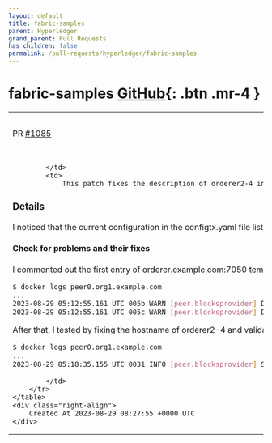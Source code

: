 ```yaml
---
layout: default
title: fabric-samples
parent: Hyperledger
grand_parent: Pull Requests
has_children: false
permalink: /pull-requests/hyperledger/fabric-samples
---
```


# fabric-samples <span class="fs-3 right-align">[GitHub](https://github.com/hyperledger/fabric-samples){: .btn .mr-4 }</span>


<div>
    <table>
        <tr>
            <td>
                PR <a href="https://github.com/hyperledger/fabric-samples/pull/1085" class=".btn">#1085</a>
            </td>
            <td>
                <b>
                    Fix OrdererEndpoints in test-network's bft sample
                </b>
            </td>
        </tr>
        <tr>
            <td>
                
            </td>
            <td>
                This patch fixes the description of orderer2-4 in OrdererEndpoints in test-network's bft-config/configtx.yaml.

### Details
I noticed that the current configuration in the configtx.yaml file lists all endpoints under "orderer.example.com" with different port numbers. I wonder if the orderer names should be distinct, such as 'orderer2.example.com', 'orderer3.example.com', and 'orderer4.example.com', each with their respective port numbers.

#### Check for problems and their fixes 

I commented out the first entry of orderer.example.com:7050 temporarily to see if peers have trouble pulling blocks from the other endpoints as shown in the following log.

```bash
$ docker logs peer0.org1.example.com
...
2023-08-29 05:12:55.161 UTC 005b WARN [peer.blocksprovider] DeliverBlocks -> Could not connect to ordering service: could not dial endpoint 'orderer.example.com:7056': failed to create new connection: connection error: desc = "transport: error while dialing: dial tcp 172.20.0.7:7056: connect: connection refused" channel=mychannel
2023-08-29 05:12:55.161 UTC 005c WARN [peer.blocksprovider] DeliverBlocks -> Disconnected from ordering service. Attempt to re-connect in 4.6s channel=mychannel
```

After that, I tested by fixing the hostname of orderer2-4 and validated that fix solves the problem as shown in the following log.

```bash
$ docker logs peer0.org1.example.com
...
2023-08-29 05:18:35.155 UTC 0031 INFO [peer.blocksprovider] Start -> BlockReceiver starting channel=mychannel orderer-address=orderer2.example.com:7052
```

            </td>
        </tr>
    </table>
    <div class="right-align">
        Created At 2023-08-29 08:27:55 +0000 UTC
    </div>
</div>

